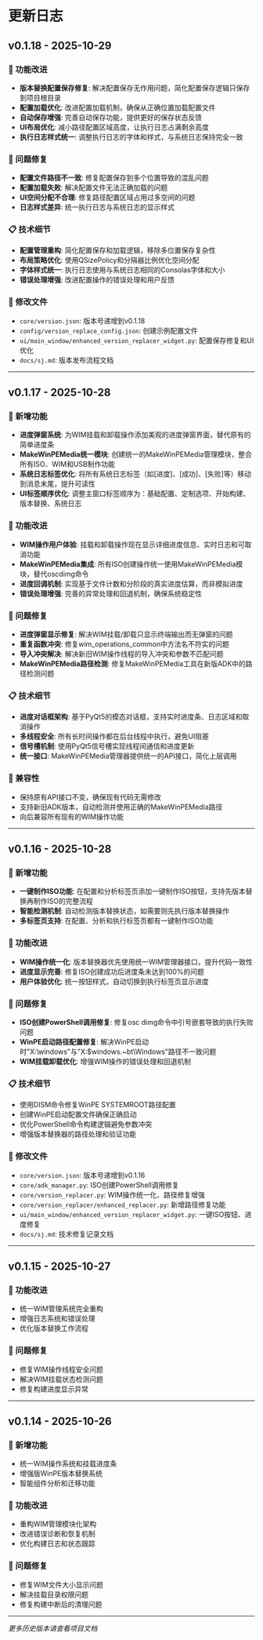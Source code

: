 # 更新日志

## v0.1.18 - 2025-10-29

### 🔧 功能改进
- **版本替换配置保存修复**: 解决配置保存无作用问题，简化配置保存逻辑只保存到项目根目录
- **配置加载优化**: 改进配置加载机制，确保从正确位置加载配置文件
- **自动保存增强**: 完善自动保存功能，提供更好的保存状态反馈
- **UI布局优化**: 减小路径配置区域高度，让执行日志占满剩余高度
- **执行日志样式统一**: 调整执行日志的字体和样式，与系统日志保持完全一致

### 🐛 问题修复
- **配置文件路径不一致**: 修复配置保存到多个位置导致的混乱问题
- **配置加载失败**: 解决配置文件无法正确加载的问题
- **UI空间分配不合理**: 修复路径配置区域占用过多空间的问题
- **日志样式差异**: 统一执行日志与系统日志的显示样式

### 📋 技术细节
- **配置管理重构**: 简化配置保存和加载逻辑，移除多位置保存复杂性
- **布局策略优化**: 使用QSizePolicy和分隔器比例优化空间分配
- **字体样式统一**: 执行日志使用与系统日志相同的Consolas字体和大小
- **错误处理增强**: 改进配置操作的错误处理和用户反馈

### 📁 修改文件
- `core/version.json`: 版本号递增到v0.1.18
- `config/version_replace_config.json`: 创建示例配置文件
- `ui/main_window/enhanced_version_replacer_widget.py`: 配置保存修复和UI优化
- `docs/sj.md`: 版本发布流程文档

---

## v0.1.17 - 2025-10-28

### 🚀 新增功能
- **进度弹窗系统**: 为WIM挂载和卸载操作添加美观的进度弹窗界面，替代原有的简单进度条
- **MakeWinPEMedia统一模块**: 创建统一的MakeWinPEMedia管理模块，整合所有ISO、WIM和USB制作功能
- **系统日志标签优化**: 将所有系统日志标签（如[进度]、[成功]、[失败]等）移动到消息末尾，提升可读性
- **UI标签顺序优化**: 调整主窗口标签顺序为：基础配置、定制选项、开始构建、版本替换、系统日志

### 🔧 功能改进
- **WIM操作用户体验**: 挂载和卸载操作现在显示详细进度信息、实时日志和可取消功能
- **MakeWinPEMedia集成**: 所有ISO创建操作统一使用MakeWinPEMedia模块，替代oscdimg命令
- **进度回调机制**: 实现基于文件计数和分阶段的真实进度估算，而非模拟进度
- **错误处理增强**: 完善的异常处理和回退机制，确保系统稳定性

### 🐛 问题修复
- **进度弹窗显示修复**: 解决WIM挂载/卸载只显示终端输出而无弹窗的问题
- **重复函数冲突**: 修复wim_operations_common中方法名不符实的问题
- **导入冲突解决**: 解决新旧WIM操作线程的导入冲突和参数不匹配问题
- **MakeWinPEMedia路径检测**: 修复MakeWinPEMedia工具在新版ADK中的路径检测问题

### 📋 技术细节
- **进度对话框架构**: 基于PyQt5的模态对话框，支持实时进度条、日志区域和取消操作
- **多线程安全**: 所有长时间操作都在后台线程中执行，避免UI阻塞
- **信号槽机制**: 使用PyQt5信号槽实现线程间通信和进度更新
- **统一接口**: MakeWinPEMedia管理器提供统一的API接口，简化上层调用

### 🔄 兼容性
- 保持原有API接口不变，确保现有代码无需修改
- 支持新旧ADK版本，自动检测并使用正确的MakeWinPEMedia路径
- 向后兼容所有现有的WIM操作功能

---

## v0.1.16 - 2025-10-28

### 🚀 新增功能
- **一键制作ISO功能**: 在配置和分析标签页添加一键制作ISO按钮，支持先版本替换再制作ISO的完整流程
- **智能检测机制**: 自动检测版本替换状态，如需要则先执行版本替换操作
- **多标签页支持**: 在配置、分析和执行标签页都有一键制作ISO功能

### 🔧 功能改进
- **WIM操作统一化**: 版本替换器优先使用统一WIM管理器接口，提升代码一致性
- **进度显示完善**: 修复ISO创建成功后进度条未达到100%的问题
- **用户体验优化**: 统一按钮样式，自动切换到执行标签页显示进度

### 🐛 问题修复
- **ISO创建PowerShell调用修复**: 修复osc dimg命令中引号嵌套导致的执行失败问题
- **WinPE启动路径配置修复**: 解决WinPE启动时"X:\windows"与"X:\$windows.~bt\Windows"路径不一致问题
- **WIM挂载卸载优化**: 增强WIM操作的错误处理和回退机制

### 📋 技术细节
- 使用DISM命令修复WinPE SYSTEMROOT路径配置
- 创建WinPE启动配置文件确保正确启动
- 优化PowerShell命令构建逻辑避免参数冲突
- 增强版本替换器的路径处理和验证功能

### 📁 修改文件
- `core/version.json`: 版本号递增到v0.1.16
- `core/adk_manager.py`: ISO创建PowerShell调用修复
- `core/version_replacer.py`: WIM操作统一化、路径修复增强
- `core/version_replacer/enhanced_replacer.py`: 新增路径修复功能
- `ui/main_window/enhanced_version_replacer_widget.py`: 一键ISO按钮、进度修复
- `docs/sj.md`: 技术修复记录文档

---

## v0.1.15 - 2025-10-27

### 🔧 功能改进
- 统一WIM管理系统完全重构
- 增强日志系统和错误处理
- 优化版本替换工作流程

### 🐛 问题修复
- 修复WIM操作线程安全问题
- 解决WIM挂载状态检测问题
- 修复构建进度显示异常

---

## v0.1.14 - 2025-10-26

### 🚀 新增功能
- 统一WIM操作系统和挂载进度条
- 增强版WinPE版本替换系统
- 智能组件分析和迁移功能

### 🔧 功能改进
- 重构WIM管理模块化架构
- 改进错误诊断和恢复机制
- 优化构建日志和状态跟踪

### 🐛 问题修复
- 修复WIM文件大小显示问题
- 解决挂载目录权限问题
- 修复构建中断后的清理问题

---

*更多历史版本请查看项目文档*